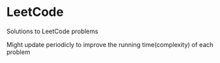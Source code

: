 # LeetCode
Solutions to LeetCode problems

Might update periodicly to improve the running time(complexity) of each problem
